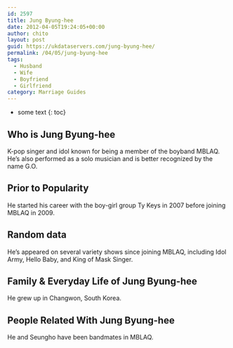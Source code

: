 ```yaml
---
id: 2597
title: Jung Byung-hee
date: 2012-04-05T19:24:05+00:00
author: chito
layout: post
guid: https://ukdataservers.com/jung-byung-hee/
permalink: /04/05/jung-byung-hee
tags:
  - Husband
  - Wife
  - Boyfriend
  - Girlfriend
category: Marriage Guides
---
```


* some text
{: toc}
          
          
## Who is  Jung Byung-hee
                  
                  
                  
K-pop singer and idol known for being a member of the boyband MBLAQ. He&#8217;s also performed as a solo musician and is better recognized by the name G.O.
                  
                
                
                
## Prior to Popularity 
                  
                  
                  
He started his career with the boy-girl group Ty Keys in 2007 before joining MBLAQ in 2009.
                  
                
                
                
## Random data 
                  
                  
                  
He&#8217;s appeared on several variety shows since joining MBLAQ, including Idol Army, Hello Baby, and King of Mask Singer.
                  
                
                
                
## Family & Everyday Life of Jung Byung-hee
                  
                  
                  
He grew up in Changwon, South Korea.
                  
                
                
                
## People Related With  Jung Byung-hee
                  
                  
                  
He and Seungho have been bandmates in MBLAQ.
                  
                
              
            
          
          
          
    
    
  
